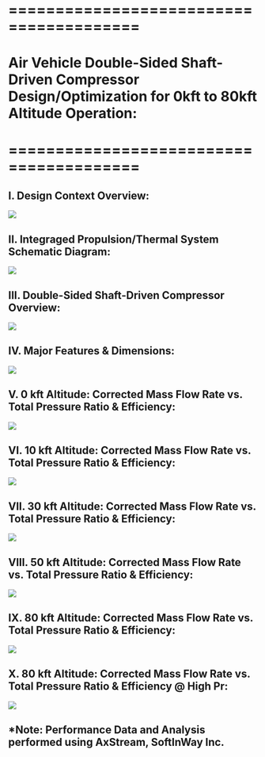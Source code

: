 # ========================================
# Air Vehicle Double-Sided Shaft-Driven Compressor Design/Optimization for 0kft to 80kft Altitude Operation:
# ========================================

## I. Design Context Overview:

![](./images/image_01.png)

## 
## 
## II. Integraged Propulsion/Thermal System Schematic Diagram:

![](./images/image_02.png)

## 
## 
## III. Double-Sided Shaft-Driven Compressor Overview:

![](./images/image_03.png)

## 
## 
## IV. Major Features & Dimensions:

![](./images/image_04.png)

## 
## 
## V. 0 kft Altitude: Corrected Mass Flow Rate vs. Total Pressure Ratio & Efficiency:

![](./images/image_05.png)

## 
## 
## VI. 10 kft Altitude: Corrected Mass Flow Rate vs. Total Pressure Ratio & Efficiency:

![](./images/image_06.png)

## 
## 
## VII. 30 kft Altitude: Corrected Mass Flow Rate vs. Total Pressure Ratio & Efficiency:

![](./images/image_07.png)

## 
## 
## VIII. 50 kft Altitude: Corrected Mass Flow Rate vs. Total Pressure Ratio & Efficiency:

![](./images/image_08.png)

## 
## 
## IX. 80 kft Altitude: Corrected Mass Flow Rate vs. Total Pressure Ratio & Efficiency:

![](./images/image_09.png)

## 
## 
## X. 80 kft Altitude: Corrected Mass Flow Rate vs. Total Pressure Ratio & Efficiency @ High Pr:

![](./images/image_10.png)

## 
## *Note: Performance Data and Analysis performed using AxStream, SoftInWay Inc.